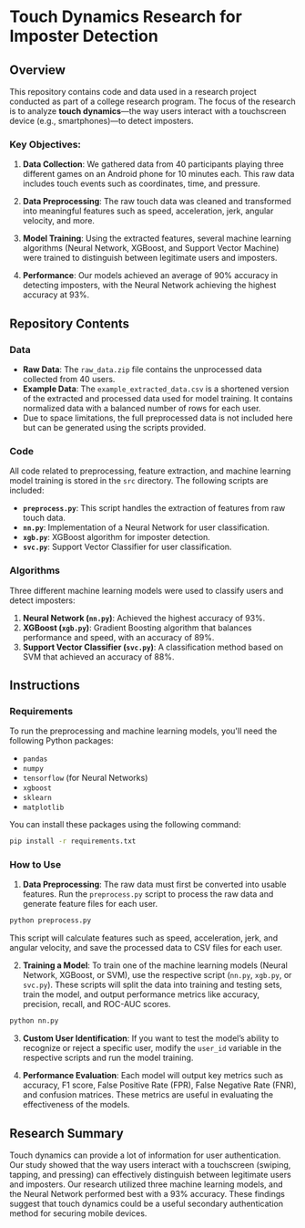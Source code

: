 # Touch Dynamics Research for Imposter Detection

## Overview

This repository contains code and data used in a research project conducted as part of a college research program. The focus of the research is to analyze **touch dynamics**—the way users interact with a touchscreen device (e.g., smartphones)—to detect imposters. 

### Key Objectives:
1. **Data Collection**: We gathered data from 40 participants playing three different games on an Android phone for 10 minutes each. This raw data includes touch events such as coordinates, time, and pressure.
   
2. **Data Preprocessing**: The raw touch data was cleaned and transformed into meaningful features such as speed, acceleration, jerk, angular velocity, and more.

3. **Model Training**: Using the extracted features, several machine learning algorithms (Neural Network, XGBoost, and Support Vector Machine) were trained to distinguish between legitimate users and imposters.

4. **Performance**: Our models achieved an average of 90% accuracy in detecting imposters, with the Neural Network achieving the highest accuracy at 93%.

## Repository Contents

### Data
- **Raw Data**: The `raw_data.zip` file contains the unprocessed data collected from 40 users.
- **Example Data**: The `example_extracted_data.csv` is a shortened version of the extracted and processed data used for model training. It contains normalized data with a balanced number of rows for each user.
- Due to space limitations, the full preprocessed data is not included here but can be generated using the scripts provided.

### Code
All code related to preprocessing, feature extraction, and machine learning model training is stored in the `src` directory. The following scripts are included:

- **`preprocess.py`**: This script handles the extraction of features from raw touch data.
- **`nn.py`**: Implementation of a Neural Network for user classification.
- **`xgb.py`**: XGBoost algorithm for imposter detection.
- **`svc.py`**: Support Vector Classifier for user classification.

### Algorithms
Three different machine learning models were used to classify users and detect imposters:

1. **Neural Network (`nn.py`)**: Achieved the highest accuracy of 93%.
2. **XGBoost (`xgb.py`)**: Gradient Boosting algorithm that balances performance and speed, with an accuracy of 89%.
3. **Support Vector Classifier (`svc.py`)**: A classification method based on SVM that achieved an accuracy of 88%.

## Instructions

### Requirements

To run the preprocessing and machine learning models, you'll need the following Python packages:
- `pandas`
- `numpy`
- `tensorflow` (for Neural Networks)
- `xgboost`
- `sklearn`
- `matplotlib`

You can install these packages using the following command:
```bash
pip install -r requirements.txt
```

### How to Use

1. **Data Preprocessing**: The raw data must first be converted into usable features. Run the `preprocess.py` script to process the raw data and generate feature files for each user.

```bash
python preprocess.py
```
This script will calculate features such as speed, acceleration, jerk, and angular velocity, and save the processed data to CSV files for each user.

2. **Training a Model**: To train one of the machine learning models (Neural Network, XGBoost, or SVM), use the respective script (`nn.py`, `xgb.py`, or `svc.py`). These scripts will split the data into training and testing sets, train the model, and output performance metrics like accuracy, precision, recall, and ROC-AUC scores.

```bash
python nn.py
```

3. **Custom User Identification**: If you want to test the model’s ability to recognize or reject a specific user, modify the `user_id` variable in the respective scripts and run the model training.

4. **Performance Evaluation**: Each model will output key metrics such as accuracy, F1 score, False Positive Rate (FPR), False Negative Rate (FNR), and confusion matrices. These metrics are useful in evaluating the effectiveness of the models.

## Research Summary

Touch dynamics can provide a lot of information for user authentication. Our study showed that the way users interact with a touchscreen (swiping, tapping, and pressing) can effectively distinguish between legitimate users and imposters. Our research utilized three machine learning models, and the Neural Network performed best with a 93% accuracy. These findings suggest that touch dynamics could be a useful secondary authentication method for securing mobile devices.
